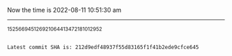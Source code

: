 Now the time is 2022-08-11 10:51:30 am

---

<small>152566945126921064413472181012952</small>

```txt

Latest commit SHA is: 212d9edf48937f55d83165f1f41b2ede9cfce645
```
